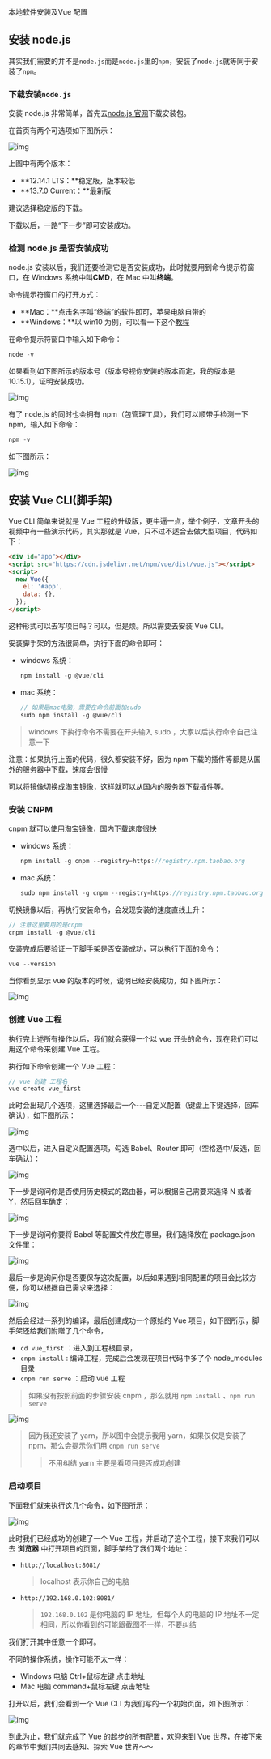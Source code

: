  本地软件安装及Vue 配置

## 安装 node.js

其实我们需要的并不是`node.js`而是`node.js`里的`npm`，安装了`node.js`就等同于安装了`npm`。

### 下载安装`node.js`

安装 node.js 非常简单，首先去[node.js 官网](https://nodejs.org/en/)下载安装包。

在首页有两个可选项如下图所示：

![img](https://qgt-document.oss-cn-beijing.aliyuncs.com/P3-5-Vue/1/img/nodejs%E6%88%AA%E5%9B%BE.jpg?x-oss-process=image/resize,w_800/watermark,image_d2F0ZXJtYXNrLnBuZz94LW9zcy1wcm9jZXNzPWltYWdlL3Jlc2l6ZSx3XzEwMA==,t_60,g_se,x_10,y_10)

上图中有两个版本：

- **12.14.1 LTS：**稳定版，版本较低
- **13.7.0 Current：**最新版

建议选择稳定版的下载。

下载以后，一路“下一步”即可安装成功。

### 检测 node.js 是否安装成功

node.js 安装以后，我们还要检测它是否安装成功，此时就要用到命令提示符窗口，在 Windows 系统中叫**CMD**，在 Mac 中叫**终端**。

命令提示符窗口的打开方式：

- **Mac：**点击名字叫“终端”的软件即可，苹果电脑自带的
- **Windows：**以 win10 为例，可以看一下这个[教程](https://jingyan.baidu.com/article/af9f5a2d4dae9643140a4586.html)

在命令提示符窗口中输入如下命令：

```js
node -v
```

如果看到如下图所示的版本号（版本号视你安装的版本而定，我的版本是 10.15.1），证明安装成功。

![img](https://qgt-document.oss-cn-beijing.aliyuncs.com/P3-5-Vue/1/img/node%E6%A3%80%E6%B5%8B.jpg?x-oss-process=image/resize,w_800/watermark,image_d2F0ZXJtYXNrLnBuZz94LW9zcy1wcm9jZXNzPWltYWdlL3Jlc2l6ZSx3XzEwMA==,t_60,g_se,x_10,y_10)

有了 node.js 的同时也会拥有 npm（包管理工具），我们可以顺带手检测一下 npm，输入如下命令：

```js
npm -v
```

如下图所示：

![img](https://qgt-document.oss-cn-beijing.aliyuncs.com/P3-5-Vue/1/img/npm%E6%A3%80%E6%B5%8B.jpg?x-oss-process=image/resize,w_800/watermark,image_d2F0ZXJtYXNrLnBuZz94LW9zcy1wcm9jZXNzPWltYWdlL3Jlc2l6ZSx3XzEwMA==,t_60,g_se,x_10,y_10)

## 安装 Vue CLI(脚手架)

Vue CLI 简单来说就是 Vue 工程的升级版，更牛逼一点，举个例子，文章开头的视频中有一些演示代码，其实那就是 Vue，只不过不适合去做大型项目，代码如下：

```html
<div id="app"></div>
<script src="https://cdn.jsdelivr.net/npm/vue/dist/vue.js"></script>
<script>
  new Vue({
    el: '#app',
    data: {},
  });
</script>
```

这种形式可以去写项目吗？可以，但是烦。所以需要去安装 Vue CLI。

安装脚手架的方法很简单，执行下面的命令即可：

- windows 系统：

  ```js
  npm install -g @vue/cli
  ```

- mac 系统：

  ```js
  // 如果是mac电脑，需要在命令前面加sudo
  sudo npm install -g @vue/cli
  ```

> windows 下执行命令不需要在开头输入 sudo ，大家以后执行命令自己注意一下

注意：如果执行上面的代码，很久都安装不好，因为 npm 下载的插件等都是从国外的服务器中下载，速度会很慢

可以将镜像切换成淘宝镜像，这样就可以从国内的服务器下载插件等。

### 安装 CNPM

cnpm 就可以使用淘宝镜像，国内下载速度很快

- windows 系统：

  ```js
  npm install -g cnpm --registry=https://registry.npm.taobao.org
  ```

- mac 系统：

  ```js
  sudo npm install -g cnpm --registry=https://registry.npm.taobao.org
  ```

切换镜像以后，再执行安装命令，会发现安装的速度直线上升：

```js
// 注意这里要用的是cnpm
cnpm install -g @vue/cli
```

安装完成后要验证一下脚手架是否安装成功，可以执行下面的命令：

```js
vue --version
```

当你看到显示 vue 的版本的时候，说明已经安装成功，如下图所示：

![img](https://qgt-document.oss-cn-beijing.aliyuncs.com/P3-5-Vue/1/img/vue%E6%A3%80%E6%B5%8B.jpg?x-oss-process=image/resize,w_800/watermark,image_d2F0ZXJtYXNrLnBuZz94LW9zcy1wcm9jZXNzPWltYWdlL3Jlc2l6ZSx3XzEwMA==,t_60,g_se,x_10,y_10)

### 创建 Vue 工程

执行完上述所有操作以后，我们就会获得一个以 vue 开头的命令，现在我们可以用这个命令来创建 Vue 工程。

执行如下命令创建一个 Vue 工程：

```js
// vue 创建 工程名
vue create vue_first
```

此时会出现几个选项，这里选择最后一个---自定义配置（键盘上下键选择，回车确认），如下图所示：

![img](https://qgt-document.oss-cn-beijing.aliyuncs.com/P3-5-Vue/1/img/%E5%88%9B%E5%BB%BAvue1.jpg?x-oss-process=image/resize,w_800/watermark,image_d2F0ZXJtYXNrLnBuZz94LW9zcy1wcm9jZXNzPWltYWdlL3Jlc2l6ZSx3XzEwMA==,t_60,g_se,x_10,y_10)

选中以后，进入自定义配置选项，勾选 Babel、Router 即可（空格选中/反选，回车确认）：

![img](https://qgt-document.oss-cn-beijing.aliyuncs.com/P3-5-Vue/1/img/%E5%88%9B%E5%BB%BAvue2.jpg?x-oss-process=image/resize,w_800/watermark,image_d2F0ZXJtYXNrLnBuZz94LW9zcy1wcm9jZXNzPWltYWdlL3Jlc2l6ZSx3XzEwMA==,t_60,g_se,x_10,y_10)

下一步是询问你是否使用历史模式的路由器，可以根据自己需要来选择 N 或者 Y，然后回车确定：

![img](https://qgt-document.oss-cn-beijing.aliyuncs.com/P3-5-Vue/1/img/%E5%88%9B%E5%BB%BAvue3.jpg?x-oss-process=image/resize,w_800/watermark,image_d2F0ZXJtYXNrLnBuZz94LW9zcy1wcm9jZXNzPWltYWdlL3Jlc2l6ZSx3XzEwMA==,t_60,g_se,x_10,y_10)

下一步是询问你要将 Babel 等配置文件放在哪里，我们选择放在 package.json 文件里：

![img](https://qgt-document.oss-cn-beijing.aliyuncs.com/P3-5-Vue/1/img/%E5%88%9B%E5%BB%BAvue4.jpg?x-oss-process=image/resize,w_800/watermark,image_d2F0ZXJtYXNrLnBuZz94LW9zcy1wcm9jZXNzPWltYWdlL3Jlc2l6ZSx3XzEwMA==,t_60,g_se,x_10,y_10)

最后一步是询问你是否要保存这次配置，以后如果遇到相同配置的项目会比较方便，你可以根据自己需求来选择：

![img](https://qgt-document.oss-cn-beijing.aliyuncs.com/P3-5-Vue/1/img/%E5%88%9B%E5%BB%BAvue5.jpg?x-oss-process=image/resize,w_800/watermark,image_d2F0ZXJtYXNrLnBuZz94LW9zcy1wcm9jZXNzPWltYWdlL3Jlc2l6ZSx3XzEwMA==,t_60,g_se,x_10,y_10)

然后会经过一系列的编译，最后创建成功一个原始的 Vue 项目，如下图所示，脚手架还给我们附赠了几个命令，

- `cd vue_first` ：进入到工程根目录，
- `cnpm install` : 编译工程，完成后会发现在项目代码中多了个 node_modules 目录
- `cnpm run serve` ：启动 vue 工程

> 如果没有按照前面的步骤安装 cnpm ，那么就用 `npm install` 、`npm run serve`

![img](https://qgt-document.oss-cn-beijing.aliyuncs.com/P3-5-Vue/1/img/%E5%88%9B%E5%BB%BAvue6.jpg?x-oss-process=image/resize,w_800/watermark,image_d2F0ZXJtYXNrLnBuZz94LW9zcy1wcm9jZXNzPWltYWdlL3Jlc2l6ZSx3XzEwMA==,t_60,g_se,x_10,y_10)

> 因为我还安装了 yarn，所以图中会提示我用 yarn，如果仅仅是安装了 npm，那么会提示你们用 `cnpm run serve`
>
> > 不用纠结 yarn 主要是看项目是否成功创建

### 启动项目

下面我们就来执行这几个命令，如下图所示：

![img](https://qgt-document.oss-cn-beijing.aliyuncs.com/P3-5-Vue/1/img/%E5%88%9B%E5%BB%BAvue7.jpg?x-oss-process=image/resize,w_800/watermark,image_d2F0ZXJtYXNrLnBuZz94LW9zcy1wcm9jZXNzPWltYWdlL3Jlc2l6ZSx3XzEwMA==,t_60,g_se,x_10,y_10)

此时我们已经成功的创建了一个 Vue 工程，并启动了这个工程，接下来我们可以去 **浏览器** 中打开项目的页面，脚手架给了我们两个地址：

- `http://localhost:8081/`

  > localhost 表示你自己的电脑

- `http://192.168.0.102:8081/`

  > `192.168.0.102` 是你电脑的 IP 地址，但每个人的电脑的 IP 地址不一定相同，所以你看到的可能跟截图不一样，不要纠结

我们打开其中任意一个即可。

不同的操作系统，操作可能不太一样：

- Windows 电脑 Ctrl+鼠标左键 点击地址
- Mac 电脑 command+鼠标左键 点击地址

打开以后，我们会看到一个 Vue CLI 为我们写的一个初始页面，如下图所示：

![img](https://qgt-document.oss-cn-beijing.aliyuncs.com/P3-5-Vue/1/img/%E5%88%9B%E5%BB%BAvue8.jpg?x-oss-process=image/resize,w_800/watermark,image_d2F0ZXJtYXNrLnBuZz94LW9zcy1wcm9jZXNzPWltYWdlL3Jlc2l6ZSx3XzEwMA==,t_60,g_se,x_10,y_10)

到此为止，我们就完成了 Vue 的起步的所有配置，欢迎来到 Vue 世界，在接下来的章节中我们共同去感知、探索 Vue 世界～～

